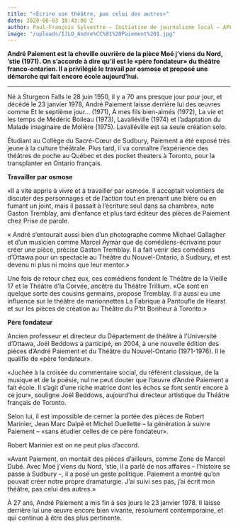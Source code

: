 ```yaml
---
title: "«Écrire son théâtre, pas celui des autres»"
date: 2020-06-03 18:43:00 Z
author: Paul-François Sylvestre — Initiative de journalisme local – APF – Ontario
image: "/uploads/IJLO_Andre%CC%81%20Paiement%201.jpg"
---
```


**André Paiement est la cheville ouvrière de la pièce Moé j’viens du Nord, ’stie (1971). On s’accorde à dire qu’il est le «père fondateur» du théâtre franco-ontarien. Il a privilégié le travail par osmose et proposé une démarche qui fait encore école aujourd’hui.**
_______________________
Né à Sturgeon Falls le 28 juin 1950, il y a 70 ans presque jour pour jour, et décédé le 23 janvier 1978, André Paiement laisse derrière lui des œuvres comme Et le septième jour… (1971), À mes fils bien-aimés (1972), La vie et les temps de Médéric Boileau (1973), Lavalléville (1974) et l’adaptation du Malade imaginaire de Molière (1975). Lavalléville est sa seule création solo.

Étudiant au Collège du Sacré-Cœur de Sudbury, Paiement a été exposé très jeune à la culture théâtrale. Plus tard, il va connaître l’expérience des théâtres de poche au Québec et des pocket theaters à Toronto, pour la transplanter en Ontario français. 

**Travailler par osmose**

«Il a vite appris à vivre et à travailler par osmose. Il acceptait volontiers de discuter des personnages et de l’action tout en prenant une bière ou en fumant un joint, mais il passait à l’écriture seul dans sa chambre», note Gaston Tremblay, ami d’enfance et plus tard éditeur des pièces de Paiement chez Prise de parole.

« André s’entourait aussi bien d’un photographe comme Michael Gallagher et d’un musicien comme Marcel Aymar que de comédiens-écrivains pour créer une pièce, précise Gaston Tremblay. Il a fait venir des comédiens d’Ottawa pour un spectacle au Théâtre du Nouvel-Ontario, à Sudbury, et est devenu ni plus ni moins que leur mentor.»

Une fois de retour chez eux, ces comédiens fondent le Théâtre de la Vieille 17 et le Théâtre d’la Corvée, ancêtre du Théâtre Trillium. «Ce sont en quelque sorte des cousins germains, propose Tremblay. Il a aussi eu une influence sur le théâtre de marionnettes La Fabrique à Pantoufle de Hearst et sur les pièces de création au Théâtre du P’tit Bonheur à Toronto.»

**Père fondateur**

Ancien professeur et directeur du Département de théâtre à l’Université d’Ottawa, Joël Beddows a participé, en 2004, à une nouvelle édition des pièces d’André Paiement et du Théâtre du Nouvel-Ontario (1971-1976). Il le qualifie de «père fondateur».

«Juchée à la croisée du commentaire social, du référent classique, de la musique et de la poésie, nul ne peut douter que l’œuvre d’André Paiement a fait école. Il s’agit d’une riche matrice dont les échos se font sentir encore à ce jour», souligne Joël Beddows, aujourd’hui directeur artistique du Théâtre français de Toronto. 

Selon lui, il est impossible de cerner la portée des pièces de Robert Marinier, Jean Marc Dalpé et Michel Ouellette – la génération à suivre Paiement – «sans étudier celles de ce père fondateur». 

Robert Marinier est on ne peut plus d’accord.

«Avant Paiement, on montait des pièces d’ailleurs, comme Zone de Marcel Dubé. Avec Moé j'viens du Nord, ’stie, il a parlé de nos affaires – l’histoire se passe à Sudbury –, il a posé un geste politique. Paiement a montré qu’on pouvait créer notre propre dramaturgie. J’ai suivi ses pas, j’ai écrit mon théâtre, pas celui des autres.»

À 27 ans, André Paiement a mis fin à ses jours le 23 janvier 1978. Il laisse derrière lui une œuvre encore bien vivante, résolument contemporaine, et qui continue à être des plus pertinente.
